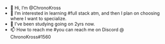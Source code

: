 - 👋 Hi, I’m @ChronoKross
- 👀 I’m interested in learning #full stack atm, and then I plan on choosing where I want to specialize. 
- 🌱 I've been studying going on 2yrs now.
- 📫 How to reach me #you can reach me on Discord @ ChronoKross#1560

<!---
ChronoKross/ChronoKross is a ✨ special ✨ repository because its `README.md` (this file) appears on your GitHub profile.
You can click the Preview link to take a look at your changes.
--->
